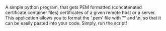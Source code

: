 A simple python program, that gets PEM formatted (concatenated certificate container files) certificates of a given remote host or a server.
This application allows you to format the '.pem' file with "" and \n, so that it can be easily pasted into your code. Simply, run the script!
